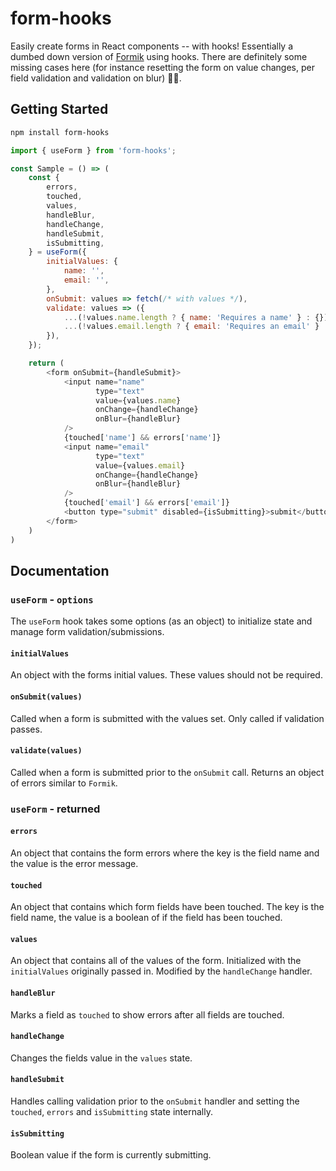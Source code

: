 # form-hooks

Easily create forms in React components -- with hooks! Essentially 
a dumbed down version of [Formik][] using hooks. There are definitely 
some missing cases here (for instance resetting the form on value changes, 
per field validation and validation on blur) 🤷‍♂️.

## Getting Started

```bash
npm install form-hooks
```

```js
import { useForm } from 'form-hooks';

const Sample = () => (
    const {
        errors,
        touched,
        values,
        handleBlur,
        handleChange,
        handleSubmit,
        isSubmitting,
    } = useForm({
        initialValues: {
            name: '',
            email: '',
        },
        onSubmit: values => fetch(/* with values */),
        validate: values => ({
            ...(!values.name.length ? { name: 'Requires a name' } : {}),
            ...(!values.email.length ? { email: 'Requires an email' } : {})
        }),
    });

    return (
        <form onSubmit={handleSubmit}>
            <input name="name"
                   type="text" 
                   value={values.name} 
                   onChange={handleChange}
                   onBlur={handleBlur}
            />
            {touched['name'] && errors['name']}
            <input name="email"
                   type="text" 
                   value={values.email} 
                   onChange={handleChange}
                   onBlur={handleBlur}
            />
            {touched['email'] && errors['email']}
            <button type="submit" disabled={isSubmitting}>submit</button>
        </form>
    )
)
```

## Documentation

### `useForm` - `options`

The `useForm` hook takes some options (as an object) to initialize state 
and manage form validation/submissions.

#### `initialValues`

An object with the forms initial values. These values should not be required.

#### `onSubmit(values)`

Called when a form is submitted with the values set. Only called if validation
passes. 

#### `validate(values)`

Called when a form is submitted prior to the `onSubmit` call. Returns an object 
of errors similar to `Formik`.

### `useForm` - returned

#### `errors`

An object that contains the form errors where the key is the field name 
and the value is the error message.

#### `touched`

An object that contains which form fields have been touched. The key is 
the field name, the value is a boolean of if the field has been touched.

#### `values`

An object that contains all of the values of the form. Initialized with the 
`initialValues` originally passed in. Modified by the `handleChange` handler.

#### `handleBlur`

Marks a field as `touched` to show errors after all fields are touched.

#### `handleChange`

Changes the fields value in the `values` state.

#### `handleSubmit`

Handles calling validation prior to the `onSubmit` handler and setting the
`touched`, `errors` and `isSubmitting` state internally.

#### `isSubmitting`

Boolean value if the form is currently submitting.

[Formik]: https://github.com/jaredpalmer/formik 